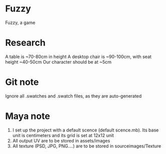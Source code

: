Fuzzy
=====

Fuzzy, a game

Research
=====
A table is ~70-80cm in height
A desktop chair is ~90-100cm, with seat height ~40-50cm
Our character should be at ~5cm

Git note
=====
Ignore all .swatches and .swatch files, as they are auto-generated

Maya note
=====
1. I set up the project with a default scence (default scence.mb). Its base unit is centimeters and its grid is set at 12x12 unit
2. All output UV are to be stored in assets/images
3. All texture (PSD, JPG, PNG....) are to be stored in sourceimages/Texture